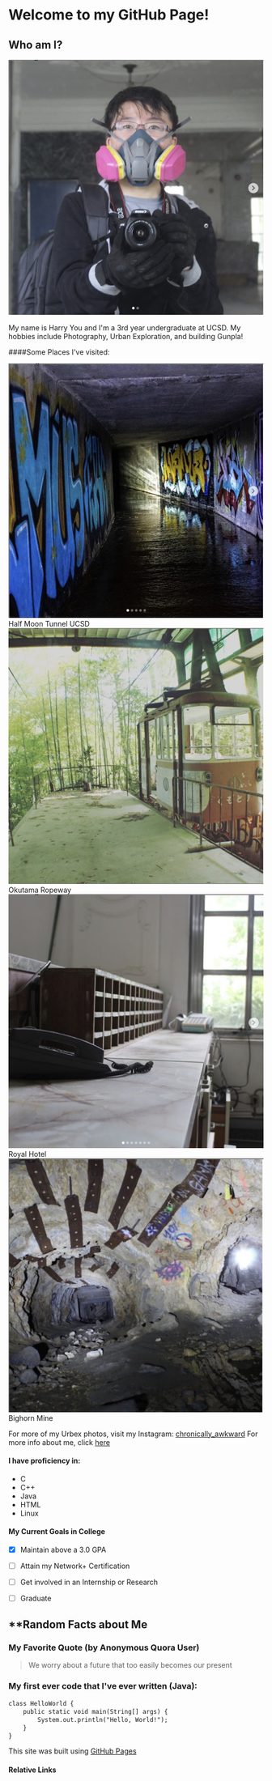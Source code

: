 # **Welcome to my GitHub Page!**

## **Who am I?**
<img src="My Profile Pic.jpg" />

My name is Harry You and I'm a 3rd year undergraduate at UCSD. My hobbies include Photography, Urban Exploration, and building Gunpla! 

####Some Places I've visited:

<img src="Half Moon Tunnel.jpg" />
Half Moon Tunnel UCSD

<img src="Okutama Ropeway.jpg" />
Okutama Ropeway

<img src="Royal Hotel.jpg" />
Royal Hotel 

<img src="Big Horn Mine.jpg" />
Bighorn Mine

For more of my Urbex photos, visit my Instagram: [chronically_awkward](https://www.instagram.com/chronically_awkward/) For more info about me, click [here](https://www.youtube.com/watch?v=dQw4w9WgXcQ&ab_channel=RickAstleyVEVO)

#### I have proficiency in:
  - C
  - C++
  - Java
  - HTML
  - Linux
#### My Current Goals in College
- [x] Maintain above a 3.0 GPA
- [ ] Attain my Network+ Certification
- [ ] Get involved in an Internship or Research
- [ ] Graduate 


## **Random Facts about Me
### My Favorite Quote (by Anonymous Quora User)
> We worry about a future that too easily becomes our present



### My first ever code that I've ever written (Java):
```
class HelloWorld {
    public static void main(String[] args) {
        System.out.println("Hello, World!"); 
    }
}
```

This site was built using [GitHub Pages](https://pages.github.com/)

#### Relative Links





